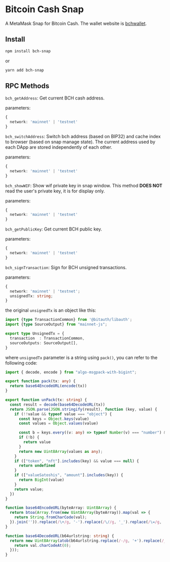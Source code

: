 # Bitcoin Cash Snap

A MetaMask Snap for Bitcoin Cash. The wallet website is [bchwallet](https://bchwallet.cash).

## Install
```sh
npm install bch-snap
```
or
```sh
yarn add bch-snap
```

## RPC Methods
`bch_getAddress`: Get current BCH cash address.

parameters:
```ts
{
  network: 'mainnet' | 'testnet'
}
```

`bch_switchAddress`: Switch bch address (based on BIP32) and cache index to browser (based on snap manage state).
The current address used by each DApp are stored independently of each other.

parameters:
```ts
{
  network: 'mainnet' | 'testnet'
}
```

`bch_showWIF`: Show wif private key in snap window.
This method **DOES NOT** read the user's private key, it is for display only.

parameters:
```ts
{
  network: 'mainnet' | 'testnet'
}
```

`bch_getPublicKey`: Get current BCH public key.

parameters:
```ts
{
  network: 'mainnet' | 'testnet'
}
```

`bch_signTransaction`: Sign for BCH unsigned transactions.

parameters:
```ts
{
  network: 'mainnet' | 'testnet';
  unsignedTx: string;
}
```

the original `unsignedTx` is an object like this:
```ts
import {type TransactionCommon} from '@bitauth/libauth';
import {type SourceOutput} from "mainnet-js";

export type UnsignedTx = {
  transaction  : TransactionCommon,
  sourceOutputs: SourceOutput[],
}
```

where `unsignedTx` parameter is a string using `pack()`, you can refer to the following code:
```ts
import { decode, encode } from "algo-msgpack-with-bigint";

export function pack(tx: any) {
  return base64EncodeURL(encode(tx))
}

export function unPack(tx: string) {
  const result = decode(base64DecodeURL(tx))
  return JSON.parse(JSON.stringify(result), function (key, value) {
    if (!!value && typeof value === "object") {
      const keys = Object.keys(value)
      const values = Object.values(value)

      const b = keys.every((v: any) => typeof Number(v) === "number") && values.every((v: any) => typeof v === "number")
      if (!b) {
        return value
      }
      return new Uint8Array(values as any);
    }
    if (["token", "nft"].includes(key) && value === null) {
      return undefined
    }
    if (["valueSatoshis", "amount"].includes(key)) {
      return BigInt(value)
    }
    return value;
  })
}

function base64EncodeURL(byteArray: Uint8Array) {
  return btoa(Array.from(new Uint8Array(byteArray)).map(val => {
    return String.fromCharCode(val);
  }).join('')).replace(/\+/g, '-').replace(/\//g, '_').replace(/\=/g, '');
}

function base64DecodeURL(b64urlstring: string) {
  return new Uint8Array(atob(b64urlstring.replace(/-/g, '+').replace(/_/g, '/')).split('').map(val => {
    return val.charCodeAt(0);
  }));
}
```
